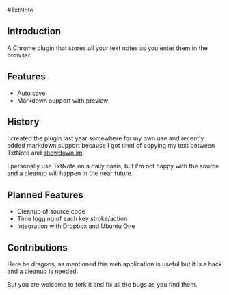 #TxtNote

## Introduction

A Chrome plugin that stores all your text notes as you enter them in the browser.

## Features

 - Auto save
 - Markdown support with preview

## History

I created the plugin last year somewhere for my own use and recently added markdown support because I got tired of copying my text between TxtNote and [showdown.im](http://showdown.im/).

I personally use TxtNote on a daily basis, but I'm not happy with the source and a cleanup will happen in the near future.

## Planned Features

 - Cleanup of source code
 - Time logging of each key stroke/action
 - Integration with Dropbox and Ubuntu One

## Contributions

Here be dragons, as mentioned this web application is useful but it is a hack and a cleanup is needed.

But you are welcome to fork it and fix all the bugs as you find them.
